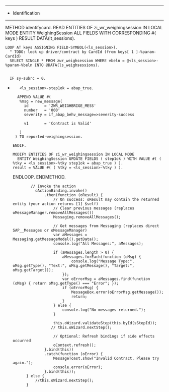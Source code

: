 ***********************************************************************************************************************
* Identification
***********************************************************************************************************************
  METHOD identifycard.
    READ ENTITIES OF zi_wr_weighingsession IN LOCAL MODE
     ENTITY WeighingSession
     ALL FIELDS WITH CORRESPONDING #( keys ) RESULT DATA(lt_sessions).

    LOOP AT keys ASSIGNING FIELD-SYMBOL(<ls_session>).
      " TODO: look up driver/contract by CardId (from keys[ 1 ]-%param-CardId)
      SELECT SINGLE * FROM zwr_weighsession WHERE vbeln = @<ls_session>-%param-Vbeln INTO @DATA(ls_weighsessions).


      IF sy-subrc = 0.
*        <ls_session>-step1ok = abap_true.

        APPEND VALUE #(
         %msg = new_message(
           id       = 'ZWR_WEIGHBRIGE_MESS'
           number   = '000'
           severity = if_abap_behv_message=>severity-success

           v1       = 'Contract is Valid'

         )
       ) TO reported-weighingsession.

      ENDIF.

      MODIFY ENTITIES OF zi_wr_weighingsession IN LOCAL MODE
        ENTITY WeighingSession UPDATE FIELDS ( step1ok ) WITH VALUE #( ( %tky = <ls_session>-%tky step1ok = abap_true ) ).
      result = VALUE #( ( %tky = <ls_session>-%tky ) ).
    ENDLOOP.
  ENDMETHOD.


              // Invoke the action
                oActionBinding.invoke()
                    .then(function (oResult) {
                        // On success: oResult may contain the returned entity (your action returns [1] $self)
                        // Clear previous messages (replaces oMessageManager.removeAllMessages())
                        Messaging.removeAllMessages();

                        // Get messages from Messaging (replaces direct SAP__Messages or oMessageManager)
                        var aMessages = Messaging.getMessageModel().getData();
                        console.log("All Messages:", aMessages);

                        if (aMessages.length > 0) {
                            aMessages.forEach(function (oMsg) {
                                console.log("Message Type:", oMsg.getType(), "Text:", oMsg.getMessage(), "Target:", oMsg.getTarget());
                            });
                            var oErrorMsg = aMessages.find(function (oMsg) { return oMsg.getType() === "Error"; });
                            if (oErrorMsg) {
                                MessageBox.error(oErrorMsg.getMessage());
                                return;
                            }
                        } else {
                            console.log("No messages returned.");
                        }

                        this.oWizard.validateStep(this.byId(sStepId));
                       // this.oWizard.nextStep();

                        // Optional: Refresh bindings if side effects occurred
                        oContext.refresh();
                    }.bind(this))
                    .catch(function (oError) {
                        MessageToast.show("Invalid Contract. Please try again.");
                        console.error(oError);
                    }.bind(this));
            } else {
                //this.oWizard.nextStep();
            }

